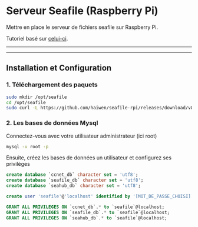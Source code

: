 # Serveur Seafile (Raspberry Pi)

Mettre en place le serveur de fichiers seafile sur Raspberry Pi.

Tutoriel basé sur [celui-ci](https://manual.seafile.com/deploy/using_mysql/).

___
___

## Installation et Configuration

### 1.  Téléchargement des paquets

```bash
sudo mkdir /opt/seafile
cd /opt/seafile
sudo curl -L https://github.com/haiwen/seafile-rpi/releases/download/v8.0.3/seafile-server-8.0.3-buster-armv7.tar.gz | sudo tar zx
```

### 2.  Les bases de données Mysql

Connectez-vous avec votre utilisateur administrateur (ici root)

```bash
mysql -u root -p
```

Ensuite, créez les bases de données un utilisateur et configurez ses privilèges

```sql
create database `ccnet_db` character set = 'utf8';
create database `seafile_db` character set = 'utf8';
create database `seahub_db` character set = 'utf8';

create user 'seafile'@'localhost' identified by '[MOT_DE_PASSE_CHOISI]';

GRANT ALL PRIVILEGES ON `ccnet_db`.* to `seafile`@localhost;
GRANT ALL PRIVILEGES ON `seafile_db`.* to `seafile`@localhost;
GRANT ALL PRIVILEGES ON `seahub_db`.* to `seafile`@localhost;
```
